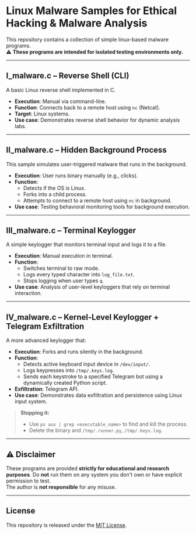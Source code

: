 # Linux Malware Samples for Ethical Hacking & Malware Analysis

This repository contains a collection of simple linux-based malware programs.  
⚠️ **These programs are intended for isolated testing environments only.**

---

## I_malware.c – Reverse Shell (CLI)

A basic Linux reverse shell implemented in C.

- **Execution**: Manual via command-line.
- **Function**: Connects back to a remote host using `nc` (Netcat).
- **Target**: Linux systems.
- **Use case**: Demonstrates reverse shell behavior for dynamic analysis labs.

---

## II_malware.c – Hidden Background Process

This sample simulates user-triggered malware that runs in the background.

- **Execution**: User runs binary manually (e.g., clicks).
- **Function**:
  - Detects if the OS is Linux.
  - Forks into a child process.
  - Attempts to connect to a remote host using `nc` in background.
- **Use case**: Testing behavioral monitoring tools for background execution.

---

## III_malware.c – Terminal Keylogger

A simple keylogger that monitors terminal input and logs it to a file.

- **Execution**: Manual execution in terminal.
- **Function**:
  - Switches terminal to raw mode.
  - Logs every typed character into `log_file.txt`.
  - Stops logging when user types `q`.
- **Use case**: Analysis of user-level keyloggers that rely on terminal interaction.

---

## IV_malware.c – Kernel-Level Keylogger + Telegram Exfiltration

A more advanced keylogger that:

- **Execution**: Forks and runs silently in the background.
- **Function**:
  - Detects active keyboard input device in `/dev/input/`.
  - Logs keypresses into `/tmp/.keys.log`.
  - Sends each keystroke to a specified Telegram bot using a dynamically created Python script.
- **Exfiltration**: Telegram API.
- **Use case**: Demonstrates data exfiltration and persistence using Linux input system.

> **Stopping it:**
> - Use `ps aux | grep <executable_name>` to find and kill the process.
> - Delete the binary and `/tmp/.runner.py`, `/tmp/.keys.log`.

---

## ⚠️ Disclaimer

These programs are provided **strictly for educational and research purposes**. Do **not** run them on any system you don't own or have explicit permission to test.  
The author is **not responsible** for any misuse.

---

## License

This repository is released under the [MIT License](LICENSE).
